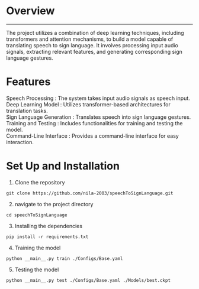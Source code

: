 # Overview
<hr>
The project utilizes a combination of deep learning techniques, including transformers and attention mechanisms, to build a model capable of translating speech to sign language. It involves processing input audio signals, extracting relevant features, and generating corresponding sign language gestures.

# Features

Speech Processing : The system takes input audio signals as speech input.<br>
Deep Learning Model : Utilizes transformer-based architectures for translation tasks.<br>
Sign Language Generation : Translates speech into sign language gestures.<br>
Training and Testing : Includes functionalities for training and testing the model.<br>
Command-Line Interface : Provides a command-line interface for easy interaction.<br>


# Set Up and Installation

1. Clone the repository
```
git clone https://github.com/nila-2003/speechToSignLanguage.git
```
2. navigate to the project directory
```
cd speechToSignLanguage
```
3. Installing the dependencies
```
pip install -r requirements.txt
```
4. Training the model
```
python __main__.py train ./Configs/Base.yaml
```
5. Testing the model
```
python __main__.py test ./Configs/Base.yaml ./Models/best.ckpt
```

